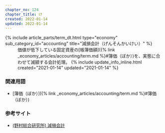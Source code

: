 ```yaml
---
chapter_no: 124
chapter_title: け
created: 2022-01-14
updated: 2022-01-14
---
```

<dl>
  {% include article_parts/term_dt.html type="economy" sub_category_id="accounting" title="減損会計（げんそんかいけい）" %}
  <dd markdown="span">
  価値が低下している固定資産の[帳簿価額]({% link _economy_articles/accounting/term.md %}#簿価（ぼか）)を、実態に合わせて減額する会計処理。
  {% include update_info_inline.html created="2021-01-14" updated="2021-01-14" %}
  </dd>
</dl>

### 関連用語
- [簿価（ぼか）]({% link _economy_articles/accounting/term.md %}#簿価（ぼか）)

### 参考サイト
- [(野村総合研究所) 減損会計](https://www.nri.com/jp/knowledge/glossary/lst/ka/genson_kaikei)

